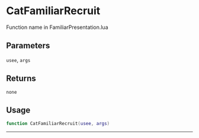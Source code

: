 # CatFamiliarRecruit
Function name in FamiliarPresentation.lua
## Parameters
`usee`, `args`
## Returns
`none`
## Usage
```lua
function CatFamiliarRecruit(usee, args)
```
---
